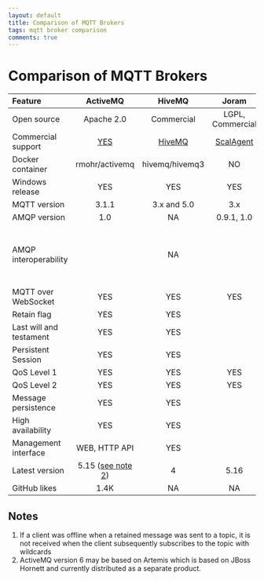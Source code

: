 ```yaml
---
layout: default
title: Comparison of MQTT Brokers
tags: mqtt broker comparison
comments: true
---
```

# Comparison of MQTT Brokers

|         Feature         |                    ActiveMQ                    |              HiveMQ              |                  Joram                  |     Mosquitto     |                                            RabbitMQ                                            |       VerneMQ        |
| :---------------------- | :--------------------------------------------: | :------------------------------: | :-------------------------------------: | :---------------: | :--------------------------------------------------------------------------------------------: | :------------------: |
| Open source             |                   Apache 2.0                   |            Commercial            |            LGPL, Commercial             |      EPL/EDL      |                                            MPL 1.1                                             |      Apache 2.0      |
| Commercial support      | [YES](http://activemq.apache.org/support.html) | [HiveMQ](https://www.hivemq.com) | [ScalAgent](https://www.scalagent.com/) |       TIBCO       |                                            Pivotal                                             |    Octavo Labs AG    |
| Docker container        |                 rmohr/activemq                 |          hivemq/hivemq3          |                   NO                    | eclipse-mosquitto |                                           rabbitmq:3                                           | erlio/docker-vernemq |
| Windows release         |                      YES                       |               YES                |                   YES                   |        YES        |                                              YES                                               |          NO          |
| MQTT version            |                     3.1.1                      |           3.x and 5.0            |                   3.x                   |       3.1.1       |                                             3.1.1                                              |     3.x and 5.0      |
| AMQP version            |                      1.0                       |                NA                |               0.9.1, 1.0                |        NA         |                                        0.8, 0.9.x, 1.0                                         |          NA          |
| AMQP interoperability   |                                                |                NA                |                                         |        NA         | [Partial]({% link _posts/2019/2019-03-13-mqtt-and-amqp-1.0-interoperability-in-rabbitmq.md %}) |                      |
| MQTT over WebSocket     |                      YES                       |               YES                |                   YES                   |        YES        |                                              YES                                               |         YES          |
| Retain flag             |                      YES                       |               YES                |                                         |        YES        |                                 Partial ([see note 1](#notes))                                 |         YES          |
| Last will and testament |                      YES                       |               YES                |                                         |        YES        |                                              YES                                               |         YES          |
| Persistent Session      |                      YES                       |               YES                |                                         |        YES        |                                              YES                                               |         YES          |
| QoS Level 1             |                      YES                       |               YES                |                   YES                   |        YES        |                                              YES                                               |         YES          |
| QoS Level 2             |                      YES                       |               YES                |                   YES                   |        YES        |                                               NO                                               |         YES          |
| Message persistence     |                      YES                       |               YES                |                                         |        YES        |                                              YES                                               |         YES          |
| High availability       |                      YES                       |               YES                |                                         |        YES        |                                              YES                                               |         YES          |
| Management interface    |                 WEB, HTTP API                  |               YES                |                                         |  mosquitto.conf   |                                        WEB, rabbitmqctl                                        | HTTP API, vmq-admin  |
| Latest version          |          5.15 ([see note 2](#notes))           |                4                 |                  5.16                   |       1.5.8       |                                             3.7.13                                             |        1.7.1         |
| GitHub likes            |                      1.4K                      |                NA                |                   NA                    |       2.4K        |                                              5.4K                                              |         1.7K         |

## Notes

1. If a client was offline when a retained message was sent to a topic, it is not received when the client subsequently subscribes to the topic with wildcards
2. ActiveMQ version 6 may be based on Artemis which is based on JBoss Hornett and currently distributed as a separate product.
